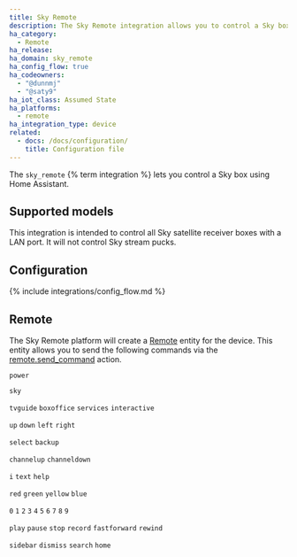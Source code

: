 ```yaml
---
title: Sky Remote
description: The Sky Remote integration allows you to control a Sky box with Home Assistant.
ha_category:
  - Remote
ha_release:
ha_domain: sky_remote
ha_config_flow: true
ha_codeowners:
  - "@dunnmj"
  - "@saty9"
ha_iot_class: Assumed State
ha_platforms:
  - remote
ha_integration_type: device
related:
  - docs: /docs/configuration/
    title: Configuration file
---
```


The `sky_remote` {% term integration %} lets you control a Sky box using Home Assistant.

## Supported models

This integration is intended to control all Sky satellite receiver boxes with a LAN port. It will not control Sky stream pucks.

## Configuration

{% include integrations/config_flow.md %}

## Remote

The Sky Remote platform will create a [Remote](/integrations/remote/) entity for the device. This entity allows you to send the following commands via the [remote.send_command](/integrations/remote/) action.

`power`

`sky`

`tvguide` `boxoffice` `services` `interactive`

`up` `down` `left` `right`

`select` `backup`

`channelup` `channeldown`

`i` `text` `help`

`red` `green` `yellow` `blue`

`0` `1` `2` `3` `4` `5` `6` `7` `8` `9`

`play` `pause` `stop` `record` `fastforward` `rewind`

`sidebar`
`dismiss`
`search`
`home`
